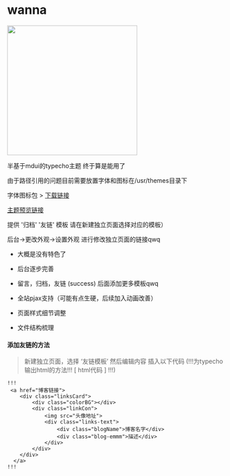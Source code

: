 # wanna

<img src='http://icry.info/usr/uploads/2018/04/1032564841.png' width='300px'/>


半基于mdui的typecho主题
终于算是能用了

由于路径引用的问题目前需要放置字体和图标在/usr/themes目录下  

字体图标包 > [下载链接](http://icry.info/font.zip)

[主题预览链接](http://icry.info/)


提供 '归档' '友链' 模板
请在新建独立页面选择对应的模板）

后台->更改外观->设置外观 进行修改独立页面的链接qwq

 - 大概是没有特色了

 - 后台逐步完善

 - 留言，归档，友链 (success) 后面添加更多模板qwq  
 
 - 全站pjax支持（可能有点生硬，后续加入动画改善）
 
 - 页面样式细节调整
 
 - 文件结构梳理
 
 #### 添加友链的方法
 
> 新建独立页面，选择 ‘友链模板’ 然后编辑内容 插入以下代码
(!!!为typecho输出html的方法!!! [ html代码 ] !!!)

> 
    !!!
     <a href="博客链接">
        <div class="linksCard">
            <div class="colorBG"></div>
            <div class="linkCon">
                <img src="头像地址">
                <div class="links-text">
                    <div class="blogName">博客名字</div>
                    <div class="blog-emmm">描述</div>
                </div>
            </div>
        </div>
      </a>
    !!! 
